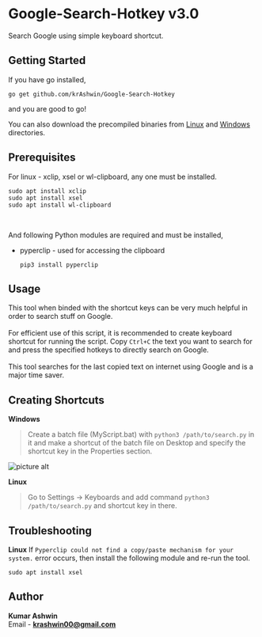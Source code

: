 # Google-Search-Hotkey v3.0
Search Google using simple keyboard shortcut.

## Getting Started
If you have go installed,
```
go get github.com/krAshwin/Google-Search-Hotkey
```
and you are good to go!

You can also download the precompiled binaries from [Linux](https://github.com/krAshwin/Google-Search-Hotkey/blob/master/linux/Google-Search-Hotkey) and [Windows](https://github.com/krAshwin/Google-Search-Hotkey/blob/master/windows/Google-Search-Hotkey.exe) directories.
## Prerequisites
For linux - xclip, xsel or wl-clipboard, any one must be installed.
```shell
sudo apt install xclip
sudo apt install xsel
sudo apt install wl-clipboard
```
<br />

And following Python modules are required and must be installed,
* pyperclip - used for accessing the clipboard
  ```shell 
  pip3 install pyperclip 
  ```
  
## Usage
This tool when binded with the shortcut keys can be very much helpful in order to search stuff on Google. <br> <br>
For efficient use of this script, it is recommended to create keyboard shortcut for running the script. 
Copy `Ctrl+C` the text you want to search for and press the specified hotkeys to directly search on Google. <br> <br>
This tool searches for the last copied text on internet using Google and is a major time saver.

## Creating Shortcuts
**Windows**
> Create a batch file (MyScript.bat) with `python3 /path/to/search.py` in it
and make a shortcut of the batch file on Desktop and specify the shortcut key in the Properties section.

![picture alt](https://i.stack.imgur.com/eMpiM.png "Bat Shortcut Properties")

**Linux**
> Go to Settings → Keyboards and add command `python3 /path/to/search.py` and shortcut key in there.

## Troubleshooting
**Linux**
If `Pyperclip could not find a copy/paste mechanism for your system.` error occurs, then install the following module and re-run the tool.
```shell
sudo apt install xsel
```

## Author
**Kumar Ashwin** <br>
Email - **krashwin00@gmail.com**
